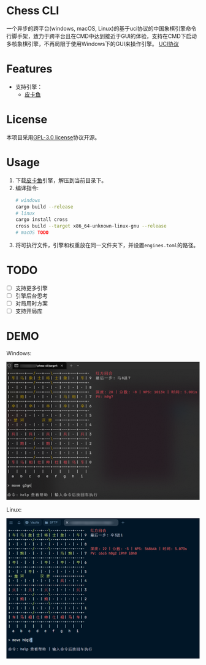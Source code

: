 # Chess CLI
一个异步的跨平台(windows, macOS, Linux)的基于uci协议的中国象棋引擎命令行脚手架，致力于跨平台且在CMD中达到接近于GUI的体验，支持在CMD下启动多核象棋引擎，不再局限于使用Windows下的GUI来操作引擎。
[UCI协议](https://www.xqbase.com/protocol/cchess_ucci.htm)

# Features
- 支持引擎：
    - [皮卡鱼](https://www.pikafish.com/)

# License
本项目采用[GPL-3.0 license](LICENSE)协议开源。

# Usage
1. 下载[皮卡鱼](https://www.pikafish.com/)引擎，解压到当前目录下。
2. 编译指令:
   ```bash
   # windows
   cargo build --release    
   # linux
   cargo install cross
   cross build --target x86_64-unknown-linux-gnu --release 
   # macOS TODO
   ```
3. 将可执行文件，引擎和权重放在同一文件夹下，并设置`engines.toml`的路径。


# TODO
- [ ] 支持更多引擎
- [ ] 引擎后台思考
- [ ] 对局用时方案
- [ ] 支持开局库

# DEMO

Windows:

<img src="assets/image-20250602182407956.png" alt="image-20250602182407956" style="zoom:67%;" />

Linux:

<img src="assets/image-20250602182701201.png" alt="image-20250602182701201" style="zoom:67%;" />

